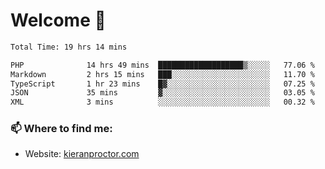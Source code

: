 # Welcome 🦘

<!--START_SECTION:waka-->

```txt
Total Time: 19 hrs 14 mins

PHP              14 hrs 49 mins  ███████████████████▒░░░░░   77.06 %
Markdown         2 hrs 15 mins   ███░░░░░░░░░░░░░░░░░░░░░░   11.70 %
TypeScript       1 hr 23 mins    █▓░░░░░░░░░░░░░░░░░░░░░░░   07.25 %
JSON             35 mins         ▓░░░░░░░░░░░░░░░░░░░░░░░░   03.05 %
XML              3 mins          ░░░░░░░░░░░░░░░░░░░░░░░░░   00.32 %
```

<!--END_SECTION:waka-->

### 📫 Where to find me:

-   Website: [kieranproctor.com](https://kieranproctor.com/)

